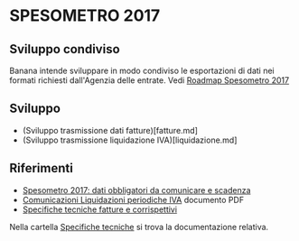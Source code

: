 # SPESOMETRO 2017 
## Sviluppo condiviso

Banana intende sviluppare in modo condiviso le esportazioni di dati nei formati richiesti dall'Agenzia delle entrate.
Vedi [Roadmap Spesometro 2017](https://www.banana.ch/it/node/9944)

## Sviluppo
* (Sviluppo trasmissione dati fatture)[fatture.md]
* (Sviluppo trasmissione liquidazione IVA)[liquidazione.md]

## Riferimenti
* [Spesometro 2017: dati obbligatori da comunicare e scadenza](http://www.informazionefiscale.it/Spesometro-2017-dati-da-comunicare-e-scadenza)
* [Comunicazioni Liquidazioni periodiche IVA](http://www.informazionefiscale.it/IMG/pdf/comunicazione_liquidazioni_iva_trimestrali_modello.pdf) documento PDF
* [Specifiche tecniche fatture e corrispettivi](http://www.agenziaentrate.gov.it/wps/content/nsilib/nsi/strumenti/specifiche+tecniche/specifiche+tecniche+comunicazioni/fatture+e+corrispettivi+st)   

Nella cartella [Specifiche tecniche](https://github.com/BananaAccounting/Italia/tree/master/Iva/2017/Specifiche) si trova la documentazione relativa.
